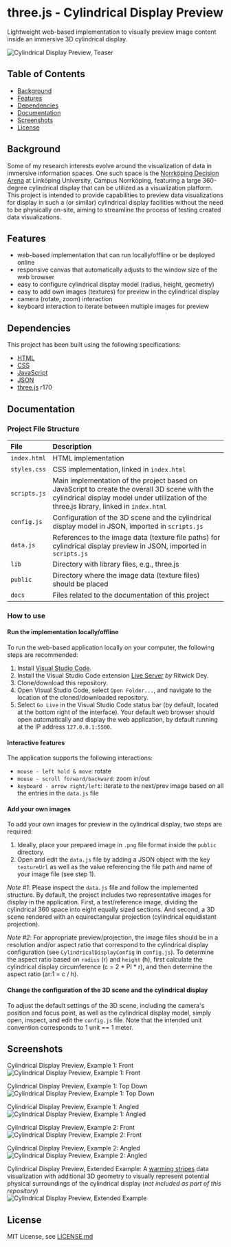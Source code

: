 # three.js - Cylindrical Display Preview

Lightweight web-based implementation to visually preview image content inside an immersive 3D cylindrical display.

![Cylindrical Display Preview, Teaser](docs/cd-preview-teaser.png)

## Table of Contents
* [Background](#Background)
* [Features](#Features)
* [Dependencies](#Dependencies)
* [Documentation](#Documentation)
* [Screenshots](#Screenshots)
* [License](#License)

## Background
Some of my research interests evolve around the visualization of data in immersive information spaces. One such space is the [Norrköping Decision Arena](https://liu.se/en/research/norrkoping-decision-arena) at Linköping University, Campus Norrköping, featuring a large 360-degree cylindrical display that can be utilized as a visualization platform. This project is intended to provide capabilities to preview data visualizations for display in such a (or similar) cylindrical display facilities without the need to be physically on-site, aiming to streamline the process of testing created data visualizations.

## Features
* web-based implementation that can run locally/offline or be deployed online
* responsive canvas that automatically adjusts to the window size of the web browser
* easy to configure cylindrical display model (radius, height, geometry)
* easy to add own images (textures) for preview in the cylindrical display
* camera (rotate, zoom) interaction
* keyboard interaction to iterate between multiple images for preview

## Dependencies
This project has been built using the following specifications:

* [HTML](https://developer.mozilla.org/en-US/docs/Web/HTML)
* [CSS](https://developer.mozilla.org/en-US/docs/Web/CSS)
* [JavaScript](https://developer.mozilla.org/en-US/docs/Web/JavaScript/Reference)
* [JSON](https://developer.mozilla.org/en-US/docs/Web/JavaScript/Reference/Global_Objects/JSON)
* [three.js](https://github.com/mrdoob/three.js) r170

## Documentation
### Project File Structure
File|Description
:---|:---
`index.html`|HTML implementation
`styles.css`|CSS implementation, linked in `index.html`
`scripts.js`|Main implementation of the project based on JavaScript to create the overall 3D scene with the cylindrical display model under utilization of the three.js library, linked in `index.html`
`config.js`|Configuration of the 3D scene and the cylindrical display model in JSON, imported in `scripts.js`
`data.js`|References to the image data (texture file paths) for cylindrical display preview in JSON, imported in `scripts.js`
`lib`|Directory with library files, e.g., three.js
`public`|Directory where the image data (texture files) should be placed
`docs`|Files related to the documentation of this project

### How to use
#### Run the implementation locally/offline
To run the web-based application locally on your computer, the following steps are recommended:

1. Install [Visual Studio Code](https://code.visualstudio.com).
2. Install the Visual Studio Code extension [Live Server](https://marketplace.visualstudio.com/items?itemName=ritwickdey.LiveServer) *by* Ritwick Dey.
3. Clone/download this repository.
4. Open Visual Studio Code, select `Open Folder...`, and navigate to the location of the cloned/downloaded repository.
5. Select `Go Live` in the Visual Studio Code status bar (by default, located at the bottom right of the interface). Your default web browser should open automatically and display the web application, by default running at the IP address `127.0.0.1:5500`.

#### Interactive features
The application supports the following interactions:

* `mouse - left hold & move`: rotate
* `mouse - scroll forward/backward`: zoom in/out
* `keyboard - arrow right/left`: iterate to the next/prev image based on all the entries in the `data.js` file

#### Add your own images
To add your own images for preview in the cylindrical display, two steps are required:

1. Ideally, place your prepared image in `.png` file format inside the `public` directory.
2. Open and edit the `data.js` file by adding a JSON object with the key `textureUrl` as well as the value referencing the file path and name of your image file (see step 1).

*Note #1*: Please inspect the `data.js` file and follow the implemented structure. By default, the project includes two representative images for display in the application. First, a test/reference image, dividing the cylindrical 360 space into eight equally sized sections. And second, a 3D scene rendered with an equirectangular projection (cylindrical equidistant projection). 

*Note #2*: For appropriate preview/projection, the image files should be in a resolution and/or aspect ratio that correspond to the cylindrical display configuration (see `CylindricalDisplayConfig` in `config.js`). To determine the aspect ratio based on `radius` (r) and `height` (h), first calculate the cylindrical display circumference (c = 2 * PI * r), and then determine the aspect ratio (ar:1 = c / h).

#### Change the configuration of the 3D scene and the cylindrical display
To adjust the default settings of the 3D scene, including the camera's position and focus point, as well as the cylindrical display model, simply open, inspect, and edit the `config.js` file. Note that the intended unit convention corresponds to 1 unit == 1 meter.

## Screenshots

Cylindrical Display Preview, Example 1: Front\
![Cylindrical Display Preview, Example 1: Front](docs/cd-preview-example_1-front.png)

Cylindrical Display Preview, Example 1: Top Down\
![Cylindrical Display Preview, Example 1: Top Down](docs/cd-preview-example_1-topdown.png)

Cylindrical Display Preview, Example 1: Angled\
![Cylindrical Display Preview, Example 1: Angled](docs/cd-preview-example_1-angled.png)

Cylindrical Display Preview, Example 2: Front\
![Cylindrical Display Preview, Example 2: Front](docs/cd-preview-example_2-front.png)

Cylindrical Display Preview, Example 2: Angled\
![Cylindrical Display Preview, Example 2: Angled](docs/cd-preview-example_2-angled.png)

Cylindrical Display Preview, Extended Example: A [warming stripes](https://en.wikipedia.org/wiki/Warming_stripes) data visualization with additional 3D geometry to visually represent potential physical surroundings of the cylindrical display (*not included as part of this repository*)\
![Cylindrical Display Preview, Extended Example](docs/cd-preview-example_3-warming_stripes_extended.png)

## License
MIT License, see [LICENSE.md](LICENSE.md)
